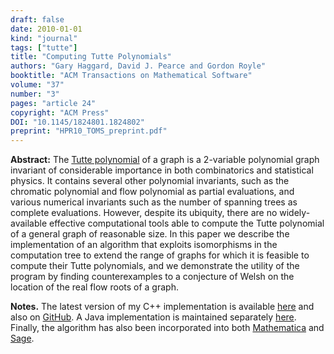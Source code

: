 ```yaml
---
draft: false
date: 2010-01-01
kind: "journal"
tags: ["tutte"]
title: "Computing Tutte Polynomials"
authors: "Gary Haggard, David J. Pearce and Gordon Royle"
booktitle: "ACM Transactions on Mathematical Software"
volume: "37"
number: "3"
pages: "article 24"
copyright: "ACM Press"
DOI: "10.1145/1824801.1824802"
preprint: "HPR10_TOMS_preprint.pdf"
---
```


**Abstract:** The [Tutte polynomial](https://en.wikipedia.org/wiki/Tutte_polynomial) of a graph is a 2-variable polynomial graph invariant of considerable importance in both combinatorics and statistical physics. It contains several other polynomial invariants, such as the chromatic polynomial and flow polynomial as partial evaluations, and various numerical invariants such as the number of spanning trees as complete evaluations. However, despite its ubiquity, there are no widely-available effective computational tools able to compute the Tutte polynomial of a general graph of reasonable size. In this paper we describe the implementation of an algorithm that exploits isomorphisms in the computation tree to extend the range of graphs for which it is feasible to compute their Tutte polynomials, and we demonstrate the utility of the program by finding counterexamples to a conjecture of Welsh on the location of the real flow roots of a graph.

**Notes.** The latest version of my C++ implementation is available [here](../../files/tuttepoly-v0.9.18.tgz) and also on [GitHub](https://github.com/DavePearce/TuttePoly).  A Java implementation is maintained separately [here](https://github.com/klapaukh/JTuttePoly).  Finally, the algorithm has also been incorporated into both [Mathematica](https://mathworld.wolfram.com/TuttePolynomial.html) and [Sage](https://doc.sagemath.org/html/en/reference/graphs/sage/graphs/tutte_polynomial.html).
